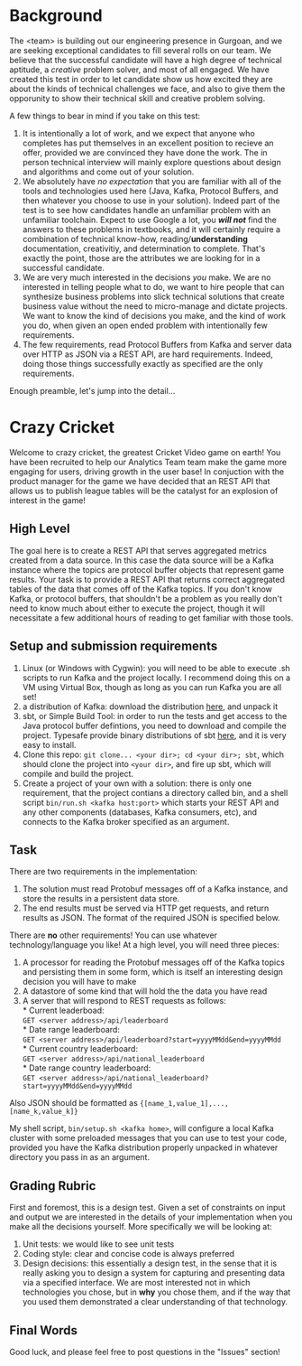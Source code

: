 # Background
The \<team\> is building out our engineering presence in Gurgoan, and we are seeking exceptional candidates to fill several rolls on our team. We believe that the successful candidate will have a high degree of technical aptitude, a *creative* problem solver, and most of all engaged. We have created this test in order to let candidate show us how excited they are about the kinds of technical challenges we face, and also to give them the opporunity to show their technical skill and creative problem solving.

A few things to bear in mind if you take on this test:
   1. It is intentionally a lot of work, and we expect that anyone who completes has put themselves in an excellent position to recieve an offer, provided we are convinced they have done the work. The in person technical interview will mainly explore questions about design and algorithms and come out of your solution.   
   2. We absolutely have *no expectation* that you are familiar with all of the tools and technologies used here (Java, Kafka, Protocol Buffers, and then whatever you choose to use in your solution). Indeed part of the test is to see how candidates handle an unfamiliar problem with an unfamiliar toolchain. Expect to use Google a lot, you ***will not*** find the answers to these problems in textbooks, and it will certainly require a combination of technical know-how, reading/**understanding** documentation,  creativitiy, and determination to complete. That's exactly the point, those are the attributes we are looking for in a successful candidate.  
   3. We are very much interested in the decisions *you* make. We are no interested in telling people what to do, we want to hire people that can synthesize business problems into slick technical solutions that create business value without the need to micro-manage and dictate projects. We want to know the kind of decisions you make, and the kind of work you do, when given an open ended problem with intentionally few requirements.
   4. The few requirements, read Protocol Buffers from Kafka and server data over HTTP as JSON via a REST API, are hard requirements. Indeed, doing those things successfully exactly as specified are the only requirements.

Enough preamble, let's jump into the detail...

# Crazy Cricket
Welcome to crazy cricket, the greatest Cricket Video game on earth! You have been recruited to help our Analytics Team team make the game more engaging for users, driving growth in the user base! In conjuction with the product manager for the game we have decided that an REST API that allows us to publish league tables will be the catalyst for an explosion of interest in the game!

## High Level
The goal here is to create a REST API that serves aggregated metrics created from a data source. In this case the data source will be a Kafka instance where the topics are protocol buffer objects that represent game results. Your task is to provide a REST API that returns correct aggregated tables of the data that comes off of the Kafka topics. If you don't know Kafka, or protocol buffers, that shouldn't be a problem as you really don't need to know much about either to execute the project, though it will necessitate a few additional hours of reading to get familiar with those tools.

## Setup and submission requirements  
1. Linux (or Windows with Cygwin): you will need to be able to execute .sh scripts to run Kafka and the project locally. I recommend doing this on a VM using Virtual Box, though as long as you can run Kafka you are all set!
2. a distribution of Kafka: download the distribution [here](http://kafka.apache.org/downloads.html), and unpack it
3. sbt, or Simple Build Tool: in order to run the tests and get access to the Java protocol buffer defintions, you need to download and compile the project. Typesafe provide binary distributions of sbt [here](http://www.scala-sbt.org/0.13/docs/Setup.html), and it is very easy to install.
4. Clone this repo: `git clone... <your dir>; cd <your dir>; sbt`, which should clone the project into `<your dir>`, and fire up sbt, which will compile and build the project.
5. Create a project of your own with a solution: there is only one requirement, that the project contians a directory called bin, and a shell script `bin/run.sh <kafka host:port>` which starts your REST API and any other components (databases, Kafka consumers, etc), and connects to the Kafka broker specified as an argument.

## Task
There are two requirements in the implementation:  
   1. The solution must read Protobuf messages off of a Kafka instance, and store the results in a persistent data store.  
   2. The end results must be served via HTTP get requests, and return results as JSON. The format of the required JSON is specified below.  

There are **no** other requirements! You can use whatever technology/language you like! At a high level, you will need three pieces:  
   1. A processor for reading the Protobuf messages off of the Kafka topics and persisting them in some form, which is itself an interesting design decision you will have to make  
   2. A datastore of some kind that will hold the the data you have read  
   3. A server that will respond to REST requests as follows:  
    * Current leaderboad:  
    `GET <server address>/api/leaderboard`  
    * Date range leaderboard:  
    `GET <server address>/api/leaderboard?start=yyyyMMdd&end=yyyyMMdd`  
    * Current country leaderboard:  
    `GET <server address>/api/national_leaderboard`  
    * Date range country leaderboard:  
    `GET <server address>/api/national_leaderboard?start=yyyyMMdd&end=yyyyMMdd`  

Also JSON should be formatted as `{[name_1,value_1],...,[name_k,value_k]}`

My shell script, `bin/setup.sh <kafka home>`, will configure a local Kafka cluster with some preloaded messages that you can use to test your code, provided you have the Kafka distribution properly unpacked in whatever directory you pass in as an argument.

## Grading Rubric
First and foremost, this is a design test. Given a set of constraints on input and output we are interested in the details of your implementation when you make all the decisions yourself. More specifically we will be looking at:  
   1. Unit tests: we would like to see unit tests  
   2. Coding style: clear and concise code is always preferred  
   3. Design decisions: this essentially a design test, in the sense that it is really asking you to design a system for   capturing and presenting data via a specified interface. We are most interested not in which technologies you chose, but in **why** you chose them, and if the way that you used them demonstrated a clear understanding of that technology.

## Final Words
Good luck, and please feel free to post questions in the "Issues" section!
